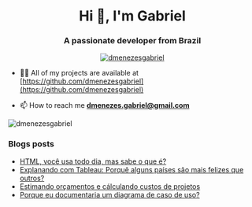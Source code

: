 <h1 align="center">Hi 👋, I'm Gabriel</h1>
<h3 align="center">A passionate developer from Brazil</h3>

<p align="center"> <a href="https://twitter.com/dmenezesgabriel" target="blank"><img src="https://img.shields.io/twitter/follow/dmenezesgabriel?logo=twitter&style=for-the-badge" alt="dmenezesgabriel" /></a> </p>

- 👨‍💻 All of my projects are available at [https://github.com/dmenezesgabriel](https://github.com/dmenezesgabriel)

- 📫 How to reach me **dmenezes.gabriel@gmail.com**
<p><img align="center" src="https://github-readme-streak-stats.herokuapp.com/?user=dmenezesgabriel&" alt="dmenezesgabriel" /></p>

### Blogs posts

<!-- BLOG-POST-LIST:START -->

- [HTML, você usa todo dia, mas sabe o que é?](https://dmenezesgabriel.github.io/web/html-o-que-e/)
- [Explanando com Tableau: Porquê alguns países são mais felizes que outros?](https://dmenezesgabriel.github.io/tableau/tableau-porque-paises-mais-felizes-que-outros/)
- [Estimando orçamentos e cálculando custos de projetos](https://dmenezesgabriel.github.io/projetos/custos-orcamento-projetos/)
- [Porque eu documentaria um diagrama de caso de uso?](https://dmenezesgabriel.github.io/documentacao/documentacao-de-casos-de-uso/)
<!-- BLOG-POST-LIST:END -->
